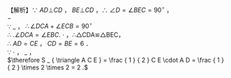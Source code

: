 【解析】∵ $A D \bot C D$ ， $B E \bot C D$ ，∴ $\angle D = \angle B E C = 9 0 ^ { \circ }$ ，  
$-$   
∵ $\_$ ， $\therefore \angle D C A + \angle E C B = 9 0 ^ { \circ }$   
∴ $. \angle D C A = \angle E B C .$ $\cdot$ ，∴△CDA≌△BEC，  
∴ $A D { = } C E$ ， $C D { = } B E { = } 6$ ．  
∵ $\cdot$ ， $\_$ ，  
$\therefore S _ { \triangle A C E } = \frac { 1 } { 2 } C E \cdot A D = \frac { 1 } { 2 } \times 2 \times 2 = 2 .$
